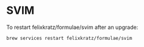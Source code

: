 # SVIM

To restart felixkratz/formulae/svim after an upgrade:

```console
brew services restart felixkratz/formulae/svim
```
